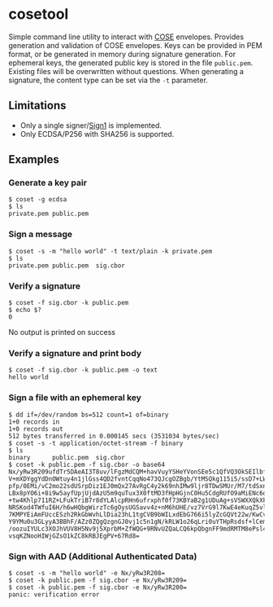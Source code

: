 # cosetool

Simple command line utility to interact with
[COSE](https://datatracker.ietf.org/doc/html/rfc8152) envelopes.
Provides generation and validation of COSE envelopes. Keys can be
provided in PEM format, or be generated in memory during signature
generation. For ephemeral keys, the generated public key is stored in
the file `public.pem`. Existing files will be overwritten without
questions.
When generating a signature, the content type can be set via the `-t`
parameter.

## Limitations
* Only a single signer/[Sign1](https://datatracker.ietf.org/doc/html/rfc8152#section-4.2)
is implemented.
* Only ECDSA/P256 with SHA256 is supported.

## Examples

### Generate a key pair

```
$ coset -g ecdsa
$ ls
private.pem	public.pem
```

### Sign a message

```
$ coset -s -m "hello world" -t text/plain -k private.pem
$ ls
private.pem	public.pem	sig.cbor
```

### Verify a signature
```
$ coset -f sig.cbor -k public.pem
$ echo $?
0
```

No output is printed on success

### Verify a signature and print body

```
$ coset -f sig.cbor -k public.pem -o text
hello world
```

### Sign a file with an ephemeral key

```
$ dd if=/dev/random bs=512 count=1 of=binary
1+0 records in
1+0 records out
512 bytes transferred in 0.000145 secs (3531034 bytes/sec)
$ coset -s -t application/octet-stream -f binary
$ ls
binary		public.pem	sig.cbor
$ coset -k public.pem -f sig.cbor -o base64
Nx/yRw3R209ufdTr5DAeAI3T8uv/lFgzMdCQM+havVuyYSHeYVonSEe5c1QfVQ3OkSEIlbfZ
V+mXDYggYdDnOWtuy4n1jlGss4QD2fvntCqqNo473QJcgOZBgb/YtMSQkg115i5/ssD7+LWS
pfp/0EMi/vC2mo22sdUSrpDiz1EJ0mQx27AvRgC4y2k69nhIMw9ljr8TDwSMUr/M7/tdSxnd
LBx8pYO6i+8i9w5ayfUpjUjdAzU5m9quTux3X0ftMD3fHpHGjnC0Hu5CdgRUfO9aMiENc6qr
+tw4Khlp711RZ+LFukTriB7r8dYLAlcpRHn6ufrxphf0f73KBYaB2g1UDuAg+sVSWXXQkXk5
NRSKod4TWfuI6H/h6wHQbgWirzTc6gOysUGSavv4z+nM6hUHE/vz7VrG9l7KwE4eKuqZ5vly
7KMPYEiAmFUccESzh2RkGbWvhLlDia23hL1tgCVB9bWILxdEbG766i5lyZcGQVt22w/KwCvA
Y9YMu0u3GLyyA3BBhF/AZz0ZQgQzgnGJ0vj1c5n1gN/kRLW1o26qLri0uYTHpRsdsf+lCemK
/oozuIYULc3XOJhVUV8H5Nv9j5XprbM+ZfWQG+9RNvUZQaLCQ6kpQbgnFF9mdRMTM8ePsl4I
vsqKZNooHIWjGZsO1kZC8kRBJEgPV+67Rd8=
```

### Sign with AAD (Additional Authenticated Data)

```
$ coset -s -m "hello world" -e Nx/yRw3R208=
$ coset -k public.pem -f sig.cbor -e Nx/yRw3R209=
$ coset -k public.pem -f sig.cbor -e Nx/yRw3R200=
panic: verification error
```
